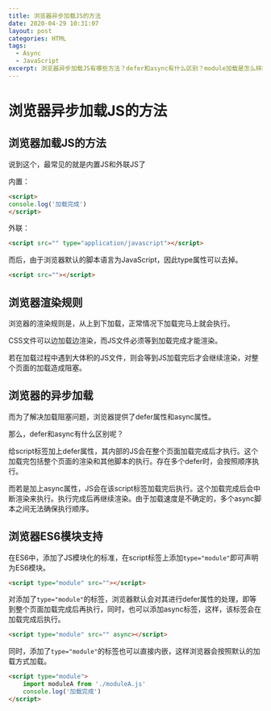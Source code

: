 ```yaml
---
title: 浏览器异步加载JS的方法
date: 2020-04-29 10:31:07
layout: post
categories: HTML
tags: 
  - Async
  - JavaScript
excerpt: 浏览器异步加载JS有哪些方法？defer和async有什么区别？module加载是怎么样的？
---
```

# 浏览器异步加载JS的方法

## 浏览器加载JS的方法

说到这个，最常见的就是内置JS和外联JS了

内置：

```html
<script>
console.log('加载完成')
</script>
```

外联：

```html
<script src="" type="application/javascript"></script>
```

而后，由于浏览器默认的脚本语言为JavaScript，因此type属性可以去掉。

```html
<script src=""></script>
```

## 浏览器渲染规则

浏览器的渲染规则是，从上到下加载，正常情况下加载完马上就会执行。

CSS文件可以边加载边渲染，而JS文件必须等到加载完成才能渲染。

若在加载过程中遇到大体积的JS文件，则会等到JS加载完后才会继续渲染，对整个页面的加载造成阻塞。

## 浏览器的异步加载

而为了解决加载阻塞问题，浏览器提供了defer属性和async属性。

那么，defer和async有什么区别呢？

给script标签加上defer属性，其内部的JS会在整个页面加载完成后才执行。这个加载完包括整个页面的渲染和其他脚本的执行。存在多个defer时，会按照顺序执行。

而若是加上async属性，JS会在该script标签加载完后执行。这个加载完成后会中断渲染来执行。执行完成后再继续渲染。由于加载速度是不确定的，多个async脚本之间无法确保执行顺序。

## 浏览器ES6模块支持

在ES6中，添加了JS模块化的标准，在script标签上添加`type="module"`即可声明为ES6模块。

```html
<script type="module" src=""></script>
```

对添加了`type="module"`的标签，浏览器默认会对其进行defer属性的处理，即等到整个页面加载完成后再执行，同时，也可以添加async标签，这样，该标签会在加载完成后执行。

```html
<script type="module" src="" async></script>
```

同时，添加了`type="module"`的标签也可以直接内嵌，这样浏览器会按照默认的加载方式加载。

```html
<script type="module">
    import moduleA from './moduleA.js'
	console.log('加载完成')
</script>
```

